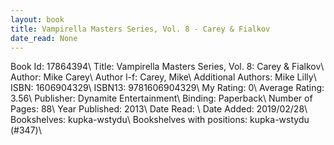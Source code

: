 ```yaml
---
layout: book
title: Vampirella Masters Series, Vol. 8 - Carey & Fialkov
date_read: None
---
```


Book Id: 17864394\ 
Title: Vampirella Masters Series, Vol. 8: Carey & Fialkov\ 
Author: Mike Carey\ 
Author l-f: Carey, Mike\ 
Additional Authors: Mike Lilly\ 
ISBN: 1606904329\ 
ISBN13: 9781606904329\ 
My Rating: 0\ 
Average Rating: 3.56\ 
Publisher: Dynamite Entertainment\ 
Binding: Paperback\ 
Number of Pages: 88\ 
Year Published: 2013\ 
Date Read: \ 
Date Added: 2019/02/28\ 
Bookshelves: kupka-wstydu\ 
Bookshelves with positions: kupka-wstydu (#347)\ 

